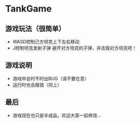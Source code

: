 # TankGame
## 游戏玩法（很简单）
- WASD控制己方坦克上下左右移动
- J控制坦克发射子弹
避开对方坦克的子弹，并击毁对方坦克吧！  

## 游戏说明
- 游戏中会时不时出BUG（请不要在意）
- 运行时也会报错（同上）  

## 最后
- 游戏现在也只是半成品，欢迎大家一起修改...
